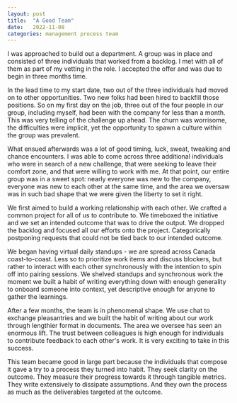 ```yaml
---
layout: post
title:  "A Good Team"
date:   2022-11-08
categories: management process team
---
```

I was approached to build out a department. A group was in place and consisted of three individuals that worked from a backlog. I met with all of them as part of my vetting in the role. I accepted the offer and was due to begin in three months time.

In the lead time to my start date, two out of the three individuals had moved on to other opportunities. Two new folks had been hired to backfill those positions. So on my first day on the job, three out of the four people in our group, including myself, had been with the company for less than a month. This was very telling of the challenge up ahead. The churn was worrisome, the difficulties were implicit, yet the opportunity to spawn a culture within the group was prevalent.

What ensued afterwards was a lot of good timing, luck, sweat, tweaking and chance encounters. I was able to come across three additional individuals who were in search of a new challenge, that were seeking to leave their comfort zone, and that were willing to work with me. At that point, our entire group was in a sweet spot: nearly everyone was new to the company, everyone was new to each other at the same time, and the area we oversaw was in such bad shape that we were given the liberty to set it right.

We first aimed to build a working relationship with each other. We crafted a common project for all of us to contribute to. We timeboxed the initiative and we set an intended outcome that was to drive the output. We dropped the backlog and focused all our efforts onto the project. Categorically postponing requests that could not be tied back to our intended outcome.

We began having virtual daily standups - we are spread across Canada coast-to-coast. Less so to prioritize work items and discuss blockers, but rather to interact with each other synchronously with the intention to spin off into pairing sessions. We shelved standups and synchronous work the moment we built a habit of writing everything down with enough generality to onboard someone into context, yet descriptive enough for anyone to gather the learnings.

After a few months, the team is in phenomenal shape. We use chat to exchange pleasantries and we built the habit of writing about our work through lengthier format in documents. The area we oversee has seen an enormous lift. The trust between colleagues is high enough for individuals to contribute feedback to each other's work. It is very exciting to take in this success.

This team became good in large part because the individuals that compose it gave a try to a process they turned into habit. They seek clarity on the outcome. They measure their progress towards it through tangible metrics. They write extensively to dissipate assumptions. And they own the process as much as the deliverables targeted at the outcome.
